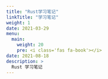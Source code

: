 ```yaml
---
title: "Rust学习笔记"
linkTitle: "学习笔记"
weight: 1
date: 2021-03-29
menu:
  main:
    weight: 20
    pre: <i class='fas fa-book'></i>
date: 2021-08-18
description: >
  Rust 学习笔记
---
```




